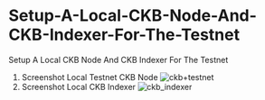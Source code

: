 # Setup-A-Local-CKB-Node-And-CKB-Indexer-For-The-Testnet
Setup A Local CKB Node And CKB Indexer For The Testnet

1. Screenshot Local Testnet CKB Node
![ckb+testnet](https://user-images.githubusercontent.com/29502126/130351971-db5ccdbe-6071-4a4b-a68f-a7d0111a87cd.png)
2. Screenshot Local CKB Indexer
![ckb_indexer](https://user-images.githubusercontent.com/29502126/130351991-648bed41-4d82-4938-bf96-08aaa5049166.png)
